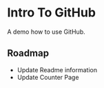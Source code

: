 # Intro To GitHub
A demo how to use GitHub.

## Roadmap
* Update Readme information
* Update Counter Page